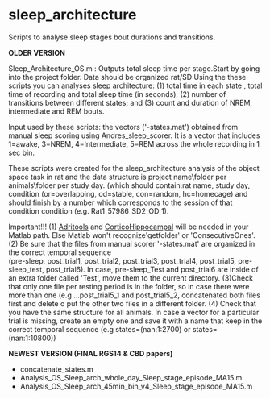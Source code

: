 # sleep_architecture
Scripts to analyse sleep stages bout durations and transitions.

__OLDER VERSION__

Sleep_Architecture_OS.m : Outputs total sleep time per stage.Start by going into the project folder. Data should be organized rat/SD 
Using the these scripts you can analyses sleep architecture:  (1) total time in each state , total time of recording and total sleep time (in seconds); (2) number of transitions between different states; and (3) count and duration of NREM, intermediate and REM bouts.

Input used by these scripts: the  vectors ('-states.mat') obtained from manual sleep scoring using Andres_sleep_scorer. It is a vector that includes 1=awake, 3=NREM, 4=Intermediate, 5=REM across the whole recording in 1 sec bin.

These scripts were created for the sleep_architecture analysis of the object space task in rat and the data structure is project name\folder per animals\folder per study day.  (which should contain:rat name, study day, condition (or=overlapping, od=stable, con=random, hc=homecage) and should finish by a number which corresponds to the session of that condition condition (e.g. Rat1_57986_SD2_OD_1).

  Important!!!
(1) [Adritools](https://github.com/Aleman-Z/ADRITOOLS) and [CorticoHippocampal](https://github.com/Aleman-Z/CorticoHippocampal) will be needed in your Matlab path. Else Matlab won't recognize'getfolder' or 'ConsecutiveOnes'.
(2) Be sure that the files from manual scorer '-states.mat' are organized in the correct temporal sequence  
(pre-sleep, post_trial1, post_trial2, post_trial3, post_trial4, post_trial5, pre-sleep_test, post_trial6). In case, pre-sleep_Test and post_trial6 are inside of an extra folder called 'Test', move them to the current directory.
(3)Check that only one file per resting period is in the folder, so in case there were more than one (e.g ...post_trial5_1 and post_trial5_2, concatenated both files first and delete o put the other two files in a different folder.
(4) Check that you have the same structure for all animals. In case a vector for a particular trial is missing, create an empty one and save it with a name that keep in the correct temporal sequence (e.g  states=(nan:1:2700) or states=(nan:1:10800))


__NEWEST VERSION (FINAL RGS14 & CBD papers)__

- concatenate_states.m  
- Analysis_OS_Sleep_arch_whole_day_Sleep_stage_episode_MA15.m
- Analysis_OS_Sleep_arch_45min_bin_v4_Sleep_stage_episode_MA15.m 

